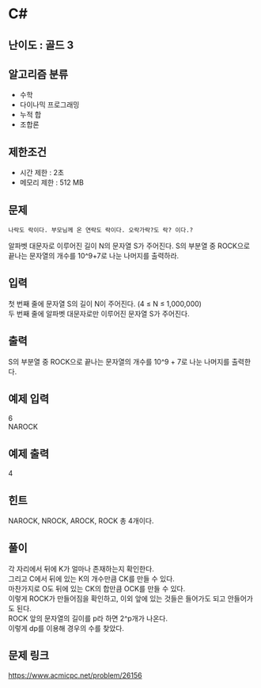 # C#

## 난이도 : 골드 3

## 알고리즘 분류
  - 수학
  - 다이나믹 프로그래밍
  - 누적 합
  - 조합론

## 제한조건
  - 시간 제한 : 2초
  - 메모리 제한 : 512 MB

## 문제
	나락도 락이다. 부모님께 온 연락도 락이다. 오락가락?도 락? 이다.?

알파벳 대문자로 이루어진 길이 N의 문자열 S가 주어진다. S의 부분열 중 ROCK으로 끝나는 문자열의 개수를 10^9+7로 나눈 나머지를 출력하라.<br/>

## 입력
첫 번째 줄에 문자열 S의 길이 N이 주어진다. (4 ≤ N ≤ 1,000,000)<br/>
두 번째 줄에 알파벳 대문자로만 이루어진 문자열 S가 주어진다.<br/>

## 출력
S의 부분열 중 ROCK으로 끝나는 문자열의 개수를 10^9 + 7로 나눈 나머지를 출력한다.<br/>

## 예제 입력
6<br/>
NAROCK<br/>

## 예제 출력
4<br/>

## 힌트
NAROCK, NROCK, AROCK, ROCK 총 4개이다.<br/>

## 풀이
각 자리에서 뒤에 K가 얼마나 존재하는지 확인한다.<br/>
그리고 C에서 뒤에 있는 K의 개수만큼 CK를 만들 수 있다.<br/>
마찬가지로 O도 뒤에 있는 CK의 합만큼 OCK를 만들 수 있다.<br/>
이렇게 ROCK가 만들어짐을 확인하고, 이외 앞에 있는 것들은 들어가도 되고 안들어가도 된다.<br/>
ROCK 앞의 문자열의 길이를 p라 하면 2^p개가 나온다.<br/>
이렇게 dp를 이용해 경우의 수를 찾았다.<br/>

## 문제 링크
https://www.acmicpc.net/problem/26156